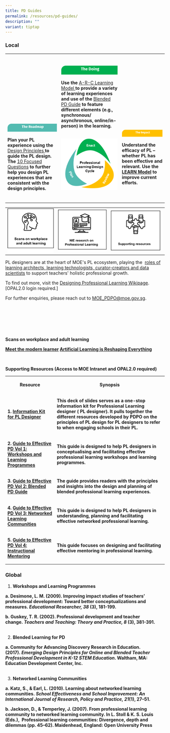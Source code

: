 ```yaml
---
title: PD Guides
permalink: /resources/pd-guides/
description: ""
variant: tiptap
---
```

<h3>Local</h3>
<table style="minWidth: 75px">
<colgroup>
<col>
<col>
<col>
</colgroup>
<tbody>
<tr>
<th rowspan="1" colspan="1">
<p></p>
</th>
<th rowspan="1" colspan="1">
<p></p>
</th>
<th rowspan="1" colspan="1">
<p></p>
</th>
</tr>
<tr>
<td rowspan="1" colspan="1">
<p><strong><br><br><br><br><br><br><br><br><br><br></strong>
</p>
<div class="isomer-image-wrapper">
<img style="width: 100%" height="auto" width="100%" src="/images/turquoise.png">
</div>
<p><strong>Plan your PL experience using the </strong><a href="https://go.gov.sg/designprinciples" rel="noopener nofollow" target="_blank">Design Principles </a><strong>to guide the PL design. The </strong>
<a href="https://go.gov.sg/pdpo10dp" rel="noopener nofollow" target="_blank">10 Focused Questions</a><strong> to further help you design PL experiences that are consistent with the design principles.</strong>
</p>
</td>
<td rowspan="1" colspan="1">
<div class="isomer-image-wrapper">
<img style="width: 100%" height="auto" width="100%" src="/images/green1.png">
</div>
<p><strong>Use the </strong><a href="https://academyofsingaporeteachers.moe.edu.sg//files/ARC_Infographic_18_Sept_2023.pdf" rel="noopener nofollow" target="_blank">A-R-C Learning Model </a><strong>to provide a variety of learning experiences and use of the </strong>
<a href="https://academyofsingaporeteachers.moe.edu.sg/files/Guide_to_Blended_PL_2024.pdf" rel="noopener nofollow" target="_blank">Blended PD Guide</a><strong> to feature different elements (e.g., synchronous/ asynchronous, online/in-person) in the learning. <br><br></strong>
</p>
<div class="isomer-image-wrapper">
<img style="width: 100%" height="auto" width="100%" src="/images/pldesign-01.png">
</div>
</td>
<td rowspan="1" colspan="1">
<p><strong><br><br><br><br><br><br><br><br><br><br></strong>
</p>
<div class="isomer-image-wrapper">
<img style="width: 100%" height="auto" width="100%" src="/images/yellow.png">
</div>
<p><strong>Understand the efficacy of PL – whether PL has been effective and relevant. Use the <a href="https://academyofsingaporeteachers.moe.edu.sg/files/LEARN_model.pdf" rel="noopener" target="\_blank">LEARN Model</a> to improve current efforts.</strong>
</p>
</td>
</tr>
<tr>
<td rowspan="1" colspan="1">
<p></p>
</td>
<td rowspan="1" colspan="1">
<p></p>
</td>
<td rowspan="1" colspan="1">
<p></p>
</td>
</tr>
</tbody>
</table>
<table style="minWidth: 75px">
<colgroup>
<col>
<col>
<col>
</colgroup>
<tbody>
<tr>
<td rowspan="1" colspan="1">
<div class="isomer-image-wrapper">
<img style="width: 100%" height="auto" width="100%" src="/images/scans-workplace.png">
</div>
</td>
<td rowspan="1" colspan="1">
<div class="isomer-image-wrapper">
<img style="width: 100%" height="auto" width="100%" src="/images/nie-pl.png">
</div>
</td>
<td rowspan="1" colspan="1">
<div class="isomer-image-wrapper">
<img style="width: 100%" height="auto" width="100%" src="/images/supt-resources.png">
</div>
</td>
</tr>
</tbody>
</table>
<p>PL designers are at the heart of MOE's PL ecosystem, playing the&nbsp;
<a href="files/four-roles.pdf" rel="noopener noreferrer nofollow" target="_blank">roles of learning architects, learning technologists, curator-creators
and data scientists</a>&nbsp;to support teachers' holistic professional
growth.</p>
<p>To find out more, visit the&nbsp;<a href="https://go.gov.sg/pldesignwiki" rel="noopener noreferrer nofollow" target="_blank">Designing Professional Learnin​g Wikipage</a>.
[OPAL2.0 login required.]​
<br>
</p>
<p>For further enquiries, please reach out to&nbsp;<a href="https://intranet.moe.gov.sg/academy/Pages/professional-development/files/four-roles.pdf" rel="noopener noreferrer nofollow" target="_blank">MOE_PDPO@moe.gov.sg</a>.​</p>
<p>
<br>
<br>
<br>
<br>
<br>
</p>
<p><strong><a rel="noopener noreferrer nofollow" target="_blank">Scans on workplace and adult learning</a></strong>
</p>
<p><strong><a href="https://www.linkedin.com/pulse/meet-modern-learner-cristina-brembilla" rel="noopener" target="\_blank">Meet the modern learner</a> <a href="https://www.linkedin.com/pulse/artificial-intelligence-reshaping-everything" rel="noopener" target="\_blank">Artificial Learning is Reshaping Everything</a></strong>
</p>
<p><strong><br></strong>
</p>
<p><strong><a rel="noopener noreferrer nofollow" target="_blank">Supporting Resources (Access to MOE Intranet and OPAL2.0 required)</a></strong>
</p>
<table style="minWidth: 50px">
<colgroup>
<col>
<col>
</colgroup>
<tbody>
<tr>
<th rowspan="1" colspan="1">
<p><strong>Resource</strong>
</p>
</th>
<th rowspan="1" colspan="1">
<p><strong>Synopsis</strong>
</p>
</th>
</tr>
<tr>
<td rowspan="1" colspan="1">
<p><strong>1. <a href="https://intranet.moe.gov.sg/academy/Pages/professional-development/files/Information%20Kit_%20PL%20designers-2023.pdf" rel="noopener" target="\_blank">Information Kit for PL Designer</a></strong>
</p>
</td>
<td rowspan="1" colspan="1">
<p><strong>This deck of slides serves as a one-stop information kit for Professional Learning designer ( PL designer). It pulls together the different resources developed by PDPO on the principles of PL design for PL designers to refer to when engaging schools in their PL.</strong>
</p>
</td>
</tr>
<tr>
<td rowspan="1" colspan="1">
<p><strong>2. <a href="https://www.opal2.moe.edu.sg/app/learner/detail/digitalcontent/cf8323e0-5e7b-48d7-828e-a364ba8805a6\" rel="noopener" target="\_blank">Guide to Effective PD Vol 1: Workshops and Learning Programmes</a></strong>
</p>
</td>
<td rowspan="1" colspan="1">
<p><strong>This guide is designed to help PL designers in conceptualising and facilitating effective professional learning workshops and learning programmes.</strong>
</p>
</td>
</tr>
<tr>
<td rowspan="1" colspan="1">
<p><strong>3. <a href="https://intranet.moe.gov.sg/academy/Pages/professional-development/files/Guide%20to%20Blended%20PD_2023.pdf" rel="noopener" target="\_blank">Guide to Effective PD Vol 2: Blended PD Guide</a></strong>
</p>
</td>
<td rowspan="1" colspan="1">
<p><strong>The guide provides readers with the principles and insights into the design and planning of blended professional learning experiences.</strong>
</p>
</td>
</tr>
<tr>
<td rowspan="1" colspan="1">
<p><strong>4. <a href="https://www.opal2.moe.edu.sg/app/learner/detail/digitalcontent/fd481152-be9b-43e0-9151-e9a2f6bd8437" rel="noopener" target="\_blank">Guide to Effective PD Vol 3: Networked Learning Communities</a></strong>
</p>
</td>
<td rowspan="1" colspan="1">
<p><strong>This guide is designed to help PL designers in understanding, planning and facilitating effective networked professional learning.</strong>
</p>
</td>
</tr>
<tr>
<td rowspan="1" colspan="1">
<p><strong>5. <a href="https://www.opal2.moe.edu.sg/app/learner/detail/digitalcontent/51d9cf3b-40aa-438a-95f5-082ae492cd30" rel="noopener" target="\_blank">Guide to Effective PD Vol 4: Instructional Mentoring</a></strong>
</p>
</td>
<td rowspan="1" colspan="1">
<p><strong>This guide focuses on designing and facilitating effective mentoring in professional learning.</strong>
</p>
</td>
</tr>
</tbody>
</table>
<h3><strong>Global</strong></h3>
<ol data-tight="true" class="tight">
<li>
<p><strong>Workshops and Learning Programmes<br></strong>
</p>
</li>
</ol>
<p><strong>a. Desimone, L. M. (2009). Improving impact studies of teachers’ professional development: Toward better conceptualizations and measures.&nbsp;<em>Educational Researcher, 38 </em>(3), 181-199. <br></strong>
</p>
<p><strong>b. Guskey, T. R. (2002). Professional development and teacher change.&nbsp;<em>Teachers and Teaching: Theory and Practice, 8 </em>(3), 381-391.<br><br></strong>
</p>
<ol start="2" data-tight="true" class="tight">
<li>
<p><strong>Blended Learning for PD<br></strong>
</p>
</li>
</ol>
<p><strong>a. Community for Advancing Discovery Research in Education. (2017).&nbsp;<em>Emerging Design Principles for Online and Blended Teacher Professional Development in K-12 STEM Education</em>. Waltham, MA: Education Development Center, Inc.<br><br></strong>
</p>
<ol start="3" data-tight="true" class="tight">
<li>
<p><strong>Networked Learning Communities<br></strong>
</p>
</li>
</ol>
<p><strong>a. Katz, S., &amp; Earl, L. (2010). Learning about networked learning communities.&nbsp;<em>School Effectiveness and School Improvement: An International Journal of Research, Policy and Practice, 21</em>(1), 27–51.<br></strong>
</p>
<p><strong>b. Jackson, D., &amp; Temperley, J. (2007). From professional learning community to networked learning community. In L. Stoll &amp; K. S. Louis (Eds.),&nbsp; Professional learning communities: Divergence, depth and dilemmas (pp. 45–62). Maidenhead, England: Open University Press<br></strong>
</p>